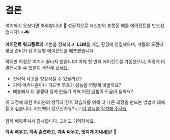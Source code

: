# 결론

여기까지 오셨다면 축하합니다! 🥳 성공적으로 자신만의 포켓몬 배틀 에이전트를 만드셨습니다! ⚔️🎮

**에이전트 워크플로**의 기본을 정복하고, **LLM**을 게임 환경에 연결했으며, 배틀의 도전에 맞설 준비가 된 지능형 에이전트를 배포했습니다.

하지만 여정은 여기서 끝나지 않습니다!
이제 첫 번째 에이전트를 가동했으니, 어떻게 더 발전시킬 수 있을지 생각해 보세요.
- 전략적 사고를 향상시킬 수 있을까요?
- 기억 메커니즘이나 피드백 루프가 성능을 어떻게 바꿀까요?
- 배틀에서 더 경쟁력 있게 만들기 위해 어떤 실험이 도움이 될까요?

이 과정에 대한 여러분의 생각과 향후 학습자를 위해 더 나은 과정을 만드는 방법에 대해 듣고 싶습니다.
피드백이 있으신가요? 👉 [이 양식을 작성해 주세요](https://docs.google.com/forms/d/e/1FAIpQLSe9VaONn0eglax0uTwi29rIn4tM7H2sYmmybmG5jJNlE5v0xA/viewform?usp=dialog)

함께 배워주셔서 감사합니다. 그리고 기억하세요.

**계속 배우고, 계속 훈련하고, 계속 싸우고, 멋지게 지내세요!** 🤗